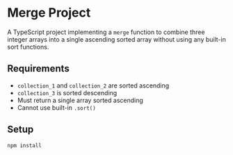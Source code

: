 # Merge Project

A TypeScript project implementing a `merge` function to combine three integer arrays into a single ascending sorted array without using any built-in sort functions.

## Requirements
- `collection_1` and `collection_2` are sorted ascending
- `collection_3` is sorted descending
- Must return a single array sorted ascending
- Cannot use built-in `.sort()`

## Setup
```bash
npm install
